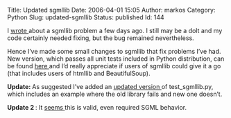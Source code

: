 Title: Updated sgmllib
Date: 2006-04-01 15:05
Author: markos
Category: Python
Slug: updated-sgmllib
Status: published
Id: 144

<html>
 <body>
  <div>
   <p>
    I
    <a href="sgmllibpy-parser-woes.html">
     wrote
    </a>
    about a sgmllib problem a few days ago. I still may be a dolt and my code certainly needed fixing, but the bug remained nevertheless.
   </p>
   <p>
    Hence I’ve made some small changes to sgmllib that fix problems I’ve had. New version, which passes all unit tests included in Python distribution, can be found
    <a href="http://markos.gaivo.net/examples/sgmllib/sgmllib.py" title="fixed sgmllib.py">
     here
    </a>
    and I’d really appreciate if users of sgmllib could give it a go (that includes users of htmllib and BeautifulSoup).
   </p>
   <p>
    <strong>
     Update:
    </strong>
    As suggested I’ve added an
    <a href="http://markos.gaivo.net/examples/sgmllib/test_sgmllib.py" title="Test cases for new library">
     updated version
    </a>
    of test_sgmllib.py, which includes an example where the old library fails and new one doesn’t.
   </p>
   <p>
    <strong>
     Update 2
    </strong>
    : It
    <a href="sgmllibpy-parser-woes.html">
     seems
    </a>
    this is valid, even required SGML behavior.
   </p>
  </div>
 </body>
</html>
